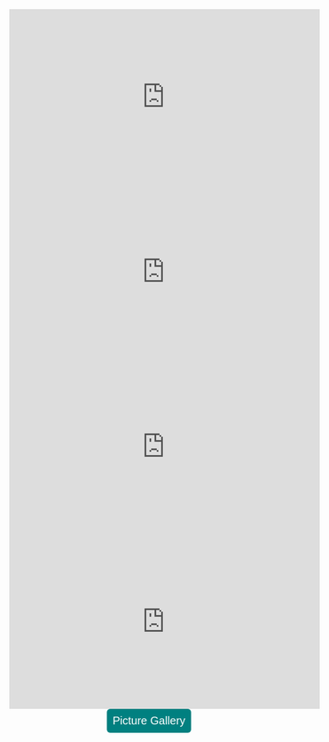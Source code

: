 <center><iframe width="560" height="315" src="https://www.youtube.com/embed/jGJuCrxH_pU" title="YouTube video player" align="middle" frameborder="0" allow="accelerometer; autoplay; clipboard-write; encrypted-media; gyroscope; picture-in-picture" allowfullscreen></iframe><center>

<center><iframe width="560" height="315" src="https://www.youtube.com/embed/Az-bu8otwlg" title="YouTube video player" frameborder="0" allow="accelerometer; autoplay; clipboard-write; encrypted-media; gyroscope; picture-in-picture" allowfullscreen></iframe><center>

<center><iframe width="560" height="315" src="https://www.youtube.com/embed/9zAkSfzI590" title="YouTube video player" frameborder="0" allow="accelerometer; autoplay; clipboard-write; encrypted-media; gyroscope; picture-in-picture" allowfullscreen></iframe><center>

<center><iframe width="560" height="315" src="https://www.youtube.com/embed/olN60aGeTjg" title="YouTube video player" frameborder="0" allow="accelerometer; autoplay; clipboard-write; encrypted-media; gyroscope; picture-in-picture" allowfullscreen></iframe></center>

<style type="text/css">
#submit {
 background-color: #008080;
 padding: .5em;
 -moz-border-radius: 5px;
 -webkit-border-radius: 5px;
 border-radius: 6px;
 color: #fff;
 align: center;
 font-size: 20px;
 text-decoration: none;
 border: none;
}
#submit:hover {
 border: none;
 background: orange;
 box-shadow: 0px 0px 1px #777;
}
</style>

<form>
<input id='submit' type="BUTTON" value="Picture Gallery" onclick="window.location.href='https://larguncw.github.io/PyRoboCar/pages/Gallery'">
</form>

<form>
<input id='submit' style="position: relative; left: 750px; bottom: 45px;" type="BUTTON" value="Homepage" onclick="window.location.href='https://larguncw.github.io/PyRoboCar/'">
</form>
